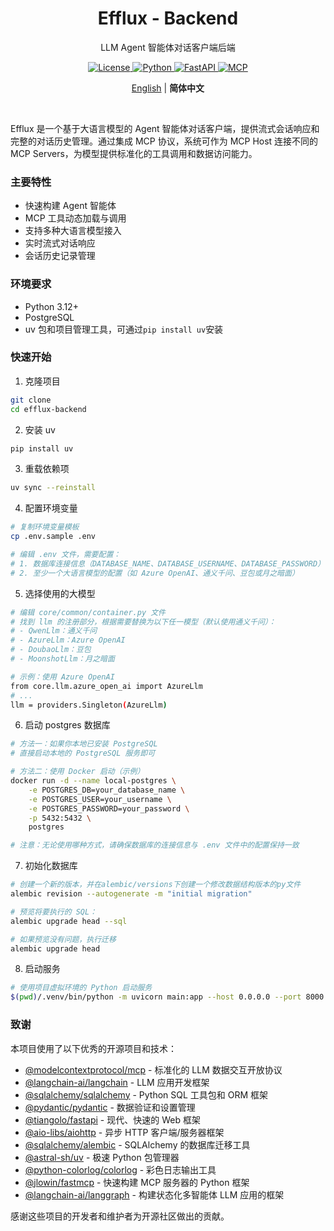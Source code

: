 

<div align="center">
    <h1>Efflux - Backend</h1>
    <p>LLM Agent 智能体对话客户端后端</p>
    <p>
        <a href="LICENSE">
            <img src="https://img.shields.io/badge/License-MIT-green.svg" alt="License">
        </a>
        <a href="https://www.python.org/downloads/">
            <img src="https://img.shields.io/badge/Python-3.12+-blue.svg" alt="Python">
        </a>
        <a href="https://fastapi.tiangolo.com/">
            <img src="https://img.shields.io/badge/FastAPI-0.115.6+-brightgreen.svg" alt="FastAPI">
        </a>
        <a href="https://modelcontextprotocol.io/">
            <img src="https://img.shields.io/badge/MCP-1.1.1-coral.svg" alt="MCP">
        </a>
    </p>
    <p>
        <a href="./README.md">English</a> | <b>简体中文</b>
    </p>
    <br/>
</div>


Efflux 是一个基于大语言模型的 Agent 智能体对话客户端，提供流式会话响应和完整的对话历史管理。通过集成 MCP 协议，系统可作为 MCP Host 连接不同的 MCP Servers，为模型提供标准化的工具调用和数据访问能力。





### 主要特性
- 快速构建 Agent 智能体
- MCP 工具动态加载与调用
- 支持多种大语言模型接入
- 实时流式对话响应
- 会话历史记录管理





### 环境要求
- Python 3.12+
- PostgreSQL
- uv 包和项目管理工具，可通过`pip install uv`安装

### 快速开始

1. 克隆项目
```bash
git clone 
cd efflux-backend
```

2. 安装 uv
```bash
pip install uv
```

3. 重载依赖项
```bash
uv sync --reinstall
```

4. 配置环境变量
```bash
# 复制环境变量模板
cp .env.sample .env

# 编辑 .env 文件，需要配置：
# 1. 数据库连接信息（DATABASE_NAME、DATABASE_USERNAME、DATABASE_PASSWORD）
# 2. 至少一个大语言模型的配置（如 Azure OpenAI、通义千问、豆包或月之暗面）
```

5. 选择使用的大模型
```bash
# 编辑 core/common/container.py 文件
# 找到 llm 的注册部分，根据需要替换为以下任一模型（默认使用通义千问）：
# - QwenLlm：通义千问
# - AzureLlm：Azure OpenAI
# - DoubaoLlm：豆包
# - MoonshotLlm：月之暗面

# 示例：使用 Azure OpenAI
from core.llm.azure_open_ai import AzureLlm
# ...
llm = providers.Singleton(AzureLlm)
```

6. 启动 postgres 数据库
```bash
# 方法一：如果你本地已安装 PostgreSQL
# 直接启动本地的 PostgreSQL 服务即可

# 方法二：使用 Docker 启动（示例）
docker run -d --name local-postgres \
    -e POSTGRES_DB=your_database_name \
    -e POSTGRES_USER=your_username \
    -e POSTGRES_PASSWORD=your_password \
    -p 5432:5432 \
    postgres

# 注意：无论使用哪种方式，请确保数据库的连接信息与 .env 文件中的配置保持一致
```

7. 初始化数据库
```bash
# 创建一个新的版本，并在alembic/versions下创建一个修改数据结构版本的py文件
alembic revision --autogenerate -m "initial migration"

# 预览将要执行的 SQL：
alembic upgrade head --sql

# 如果预览没有问题，执行迁移
alembic upgrade head
```

8. 启动服务
```bash
# 使用项目虚拟环境的 Python 启动服务
$(pwd)/.venv/bin/python -m uvicorn main:app --host 0.0.0.0 --port 8000
```


### 致谢

本项目使用了以下优秀的开源项目和技术：

- [@modelcontextprotocol/mcp](https://modelcontextprotocol.io) - 标准化的 LLM 数据交互开放协议
- [@langchain-ai/langchain](https://github.com/langchain-ai/langchain) - LLM 应用开发框架
- [@sqlalchemy/sqlalchemy](https://github.com/sqlalchemy/sqlalchemy) - Python SQL 工具包和 ORM 框架
- [@pydantic/pydantic](https://github.com/pydantic/pydantic) - 数据验证和设置管理
- [@tiangolo/fastapi](https://github.com/tiangolo/fastapi) - 现代、快速的 Web 框架
- [@aio-libs/aiohttp](https://github.com/aio-libs/aiohttp) - 异步 HTTP 客户端/服务器框架
- [@sqlalchemy/alembic](https://github.com/sqlalchemy/alembic) - SQLAlchemy 的数据库迁移工具
- [@astral-sh/uv](https://github.com/astral-sh/uv) - 极速 Python 包管理器
- [@python-colorlog/colorlog](https://github.com/python-colorlog/colorlog) - 彩色日志输出工具
- [@jlowin/fastmcp](https://github.com/jlowin/fastmcp) - 快速构建 MCP 服务器的 Python 框架
- [@langchain-ai/langgraph](https://github.com/langchain-ai/langgraph) - 构建状态化多智能体 LLM 应用的框架

感谢这些项目的开发者和维护者为开源社区做出的贡献。



